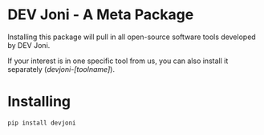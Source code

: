 # DEV Joni - A Meta Package

Installing this package will pull in all open-source
software tools developed by DEV Joni.

If your interest is in one specific tool from us,
you can also install it separately (*devjoni-[toolname]*).


# Installing

```
pip install devjoni
```
